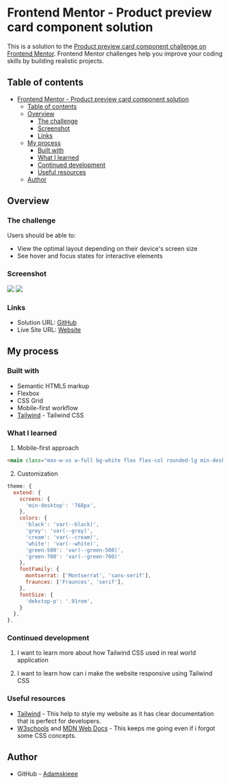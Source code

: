 # Frontend Mentor - Product preview card component solution

This is a solution to the [Product preview card component challenge on Frontend Mentor](https://www.frontendmentor.io/challenges/product-preview-card-component-GO7UmttRfa). Frontend Mentor challenges help you improve your coding skills by building realistic projects. 

## Table of contents

- [Frontend Mentor - Product preview card component solution](#frontend-mentor---product-preview-card-component-solution)
  - [Table of contents](#table-of-contents)
  - [Overview](#overview)
    - [The challenge](#the-challenge)
    - [Screenshot](#screenshot)
    - [Links](#links)
  - [My process](#my-process)
    - [Built with](#built-with)
    - [What I learned](#what-i-learned)
    - [Continued development](#continued-development)
    - [Useful resources](#useful-resources)
  - [Author](#author)

## Overview

### The challenge

Users should be able to:

- View the optimal layout depending on their device's screen size
- See hover and focus states for interactive elements

### Screenshot


![](./screenshots/desktop.png)
![](./screenshots/mobile.png)




### Links

- Solution URL: [GitHub](https://github.com/adamskiee-frontendmentor-projects/product-preview-card)
- Live Site URL: [Website](https://adamskiee-frontendmentor-projects.github.io/product-preview-card/)

## My process

### Built with

- Semantic HTML5 markup
- Flexbox
- CSS Grid
- Mobile-first workflow
- [Tailwind](https://tailwindcss.com/) - Tailwind CSS


### What I learned

1. Mobile-first approach
```html
<main class="max-w-xs w-full bg-white flex flex-col rounded-lg min-desktop:grid min-desktop:grid-cols-2 min-desktop:max-w-xl">...</main>
```

2. Customization
```js
theme: {
  extend: {
    screens: {
      'min-desktop': '768px',
    },
    colors: {
      'black': 'var(--black)',
      'grey': 'var(--grey)',
      'cream': 'var(--cream)',
      'white': 'var(--white)',
      'green-500': 'var(--green-500)',
      'green-700': 'var(--green-700)'
    },
    fontFamily: {
      montserrat: ['Montserrat', 'sans-serif'],
      fraunces: ['Fraunces', 'serif'],
    },
    fontSize: {
      'dekstop-p': '.91rem', 
    }
  },
},
```

### Continued development

1. I want to learn more about how Tailwind CSS used in real world application

2. I want to learn how can i make the website responsive using Tailwind CSS


### Useful resources

- [Tailwind](https://tailwindcss.com/) - This help to style my website as it has clear documentation that is perfect for developers.
- [W3schools](https://www.w3schools.com/) and [MDN Web Docs](https://developer.mozilla.org/) - This keeps me going even if i forgot some CSS concepts.

## Author

- GitHub - [Adamskieee](https://github.com/Adamskiee)
